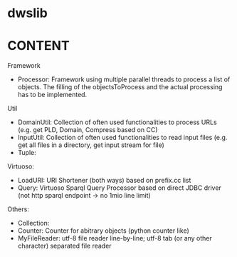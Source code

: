dwslib
======


CONTENT
=======

Framework
* Processor: Framework using multiple parallel threads to process a list of objects. The filling of the objectsToProcess and the actual processing has to be implemented. 

Util
* DomainUtil: Collection of often used functionalities to process URLs (e.g. get PLD, Domain, Compress based on CC)
* InputUtil: Collection of often used functionalities to read input files (e.g. get all files in a directory, get input stream for file)
* Tuple:

Virtuoso:
* LoadURI: URI Shortener (both ways) based on prefix.cc list
* Query: Virtuoso Sparql Query Processor based on direct JDBC driver (not http sparql endpoint -> no 1mio line limit)

Others:
* Collection:
* Counter: Counter for abitrary objects (python counter like)
* MyFileReader: utf-8 file reader line-by-line; utf-8 tab (or any other character) separated file reader
